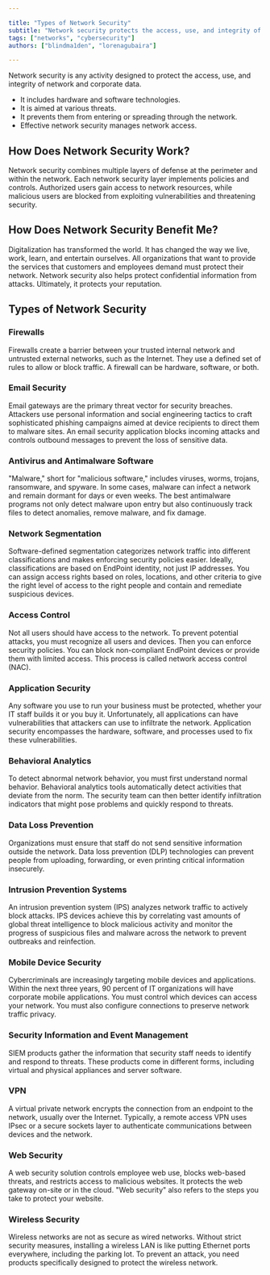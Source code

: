 ```yaml
---

title: "Types of Network Security"
subtitle: "Network security protects the access, use, and integrity of network data. It includes firewalls, antivirus, email security, VPNs, and access control. It prevents threats and ensures that only authorized users access resources."
tags: ["networks", "cybersecurity"]
authors: ["blindma1den", "lorenagubaira"]

---
```


Network security is any activity designed to protect the access, use, and integrity of network and corporate data.

- It includes hardware and software technologies.
- It is aimed at various threats.
- It prevents them from entering or spreading through the network.
- Effective network security manages network access.

## How Does Network Security Work?

Network security combines multiple layers of defense at the perimeter and within the network. Each network security layer implements policies and controls. Authorized users gain access to network resources, while malicious users are blocked from exploiting vulnerabilities and threatening security.

## How Does Network Security Benefit Me?

Digitalization has transformed the world. It has changed the way we live, work, learn, and entertain ourselves. All organizations that want to provide the services that customers and employees demand must protect their network. Network security also helps protect confidential information from attacks. Ultimately, it protects your reputation.

## Types of Network Security

### Firewalls

Firewalls create a barrier between your trusted internal network and untrusted external networks, such as the Internet. They use a defined set of rules to allow or block traffic. A firewall can be hardware, software, or both.

### Email Security

Email gateways are the primary threat vector for security breaches. Attackers use personal information and social engineering tactics to craft sophisticated phishing campaigns aimed at device recipients to direct them to malware sites. An email security application blocks incoming attacks and controls outbound messages to prevent the loss of sensitive data.

### Antivirus and Antimalware Software

"Malware," short for "malicious software," includes viruses, worms, trojans, ransomware, and spyware. In some cases, malware can infect a network and remain dormant for days or even weeks. The best antimalware programs not only detect malware upon entry but also continuously track files to detect anomalies, remove malware, and fix damage.

### Network Segmentation

Software-defined segmentation categorizes network traffic into different classifications and makes enforcing security policies easier. Ideally, classifications are based on EndPoint identity, not just IP addresses. You can assign access rights based on roles, locations, and other criteria to give the right level of access to the right people and contain and remediate suspicious devices.

### Access Control

Not all users should have access to the network. To prevent potential attacks, you must recognize all users and devices. Then you can enforce security policies. You can block non-compliant EndPoint devices or provide them with limited access. This process is called network access control (NAC).

### Application Security

Any software you use to run your business must be protected, whether your IT staff builds it or you buy it. Unfortunately, all applications can have vulnerabilities that attackers can use to infiltrate the network. Application security encompasses the hardware, software, and processes used to fix these vulnerabilities.

### Behavioral Analytics

To detect abnormal network behavior, you must first understand normal behavior. Behavioral analytics tools automatically detect activities that deviate from the norm. The security team can then better identify infiltration indicators that might pose problems and quickly respond to threats.

### Data Loss Prevention

Organizations must ensure that staff do not send sensitive information outside the network. Data loss prevention (DLP) technologies can prevent people from uploading, forwarding, or even printing critical information insecurely.

### Intrusion Prevention Systems

An intrusion prevention system (IPS) analyzes network traffic to actively block attacks. IPS devices achieve this by correlating vast amounts of global threat intelligence to block malicious activity and monitor the progress of suspicious files and malware across the network to prevent outbreaks and reinfection.

### Mobile Device Security

Cybercriminals are increasingly targeting mobile devices and applications. Within the next three years, 90 percent of IT organizations will have corporate mobile applications. You must control which devices can access your network. You must also configure connections to preserve network traffic privacy.

### Security Information and Event Management

SIEM products gather the information that security staff needs to identify and respond to threats. These products come in different forms, including virtual and physical appliances and server software.

### VPN

A virtual private network encrypts the connection from an endpoint to the network, usually over the Internet. Typically, a remote access VPN uses IPsec or a secure sockets layer to authenticate communications between devices and the network.

### Web Security

A web security solution controls employee web use, blocks web-based threats, and restricts access to malicious websites. It protects the web gateway on-site or in the cloud. "Web security" also refers to the steps you take to protect your website.

### Wireless Security

Wireless networks are not as secure as wired networks. Without strict security measures, installing a wireless LAN is like putting Ethernet ports everywhere, including the parking lot. To prevent an attack, you need products specifically designed to protect the wireless network.